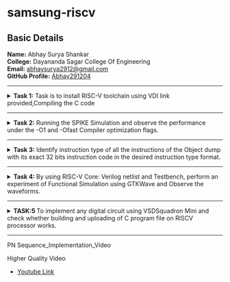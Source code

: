 # samsung-riscv
<html lang="en">
<body>
<h2>Basic Details</h2>
<b>Name:</b> Abhay Surya Shankar
<br>
<b>College:</b> Dayananda Sagar College Of Engineering
<br>
<b>Email:</b> <a href="mailto:abhaysurya2912@gmail.com">abhaysurya2912@gmail.com</a>
<br>
<b>GitHub Profile:</b> <a href="https://github.com/Abhay291204">Abhay291204</a>
<hr>
<!-- Task 1 -->
<details>
<p><summary>
<b>Task 1:</b> Task is to install RISC-V toolchain using VDI link provided,Compiling the C code 
</summary></p>
<b>1. Compiling C code</b>
<br><br>
<pre><code>
cd
gedit num.c
gcc num.c
./a.out</code></pre>
<br>
<img src="https://github.com/Abhay291204/samsung-riscv/blob/main/Task%201/cprog_ex1.jpg"  alt=C code>
<br><br>
<img src="https://github.com/Abhay291204/samsung-riscv/blob/main/Task%201/cprog_output.jpg"      alt=commands for c compilation>
<br><br>
<b>2. Object Dump and O1, Ofast Output</b>
<br><br>
<pre><code>
cat num.c
riscv64-unknown-elf-gcc -O1 -mabi=lp64 -march=rv64i -o num.o num.c
ls -ltr num.o
</code></pre>
<br>
<img src="https://github.com/Abhay291204/samsung-riscv/blob/main/Task%201/ass_cmd.jpg"    alt=Commands >
<br><br>
<pre><code>riscv64-unknown-elf-objdump -d num.o |less</code></pre>
<br>
<img src="https://github.com/Abhay291204/samsung-riscv/blob/main/Task%201/obj_dump.jpg" alt=Object dump>
<br>
<br>
<b>For O1: The number of instructions were 15</b><br><br>
<img src="https://github.com/Abhay291204/samsung-riscv/blob/main/Task%201/O1_ass.jpg" alt=O1 output>
<br><br>
<pre><code>riscv64-unknown-elf-gcc -Ofast -mabi=lp64 -march=rv64i -o num.o num.c</code></pre>
<br>
<b>For Ofast: the number of instructions were 12</b>
<br><br>
<img src="https://github.com/Abhay291204/samsung-riscv/blob/main/Task%201/fast_ass.jpg"  alt=Ofast output>
<br><br>
</details>
<hr>
<!--End of Task 1-->
<!-- Task 2 -->
<!-- Spike for Sum1ton -->				
<details>
<p><summary>
<b>Task 2:</b> Running the SPIKE Simulation and observe the performance under the -O1 and -Ofast Compiler optimization flags.
</summary></p>
<details>
<p><summary>1. Sum of Integers from 1 to n</summary></p>
<b>Debugging summ.o for O1</b>
<pre><code>riscv64-unknown-elf-gcc -O1 -mabi=lp64 -march=rv64i -o summ.o summ.c
ls -ltr summ.o
spike pk summ.o
spike -d pk summ.o</code></pre>
<b>O1 assembly output</b>
<pre>0000000000010184 &lt;main&gt;:
   10184:       ff010113                addi    sp,sp,-16
   10188:       00113423                sd      ra,8(sp)
   1018c:       04600793                li      a5,70
   10190:       fff7879b                addiw   a5,a5,-1
   10194:       fe079ee3                bnez    a5,10190 &lt;main+0xc&gt;
   10198:       00001637                lui     a2,0x1
   1019c:       96f60613                addi    a2,a2,-1681 # 96f &lt;register_fini-0xf741&gt;
   101a0:       04500593                li      a1,69
   101a4:       00021537                lui     a0,0x21
   101a8:       19050513                addi    a0,a0,400 # 21190 &lt;__clzdi2+0x48&gt;
   101ac:       26c000ef                jal     ra,10418 &lt;printf&gt;
   101b0:       00000513                li      a0,0
   101b4:       00813083                ld      ra,8(sp)
   101b8:       01010113                addi    sp,sp,16
   101bc:       00008067                ret
</pre>
<p>15 instructions for O1</p>
<br>
<img src="https://github.com/Abhay291204/samsung-riscv/blob/main/Task%202/O1_spike_sum.png" alt=debugging O1>
<br><br>
<b>Debugging summ.o for Ofast</b>
<pre><code>riscv64-unknown-elf-gcc -Ofast -mabi=lp64 -march=rv64i -o summ.o summ.c
spike pk summ.o
spike -d pk summ.o</code></pre>
<b>Ofast assembly output</b>
<pre>00000000000100b0 &lt;main&gt;:
   100b0:       00001637                lui     a2,0x1
   100b4:       00021537                lui     a0,0x21
   100b8:       ff010113                addi    sp,sp,-16
   100bc:       96f60613                addi    a2,a2,-1681 # 96f &lt;main-0xf741&gt;
   100c0:       04500593                li      a1,69
   100c4:       18050513                addi    a0,a0,384 # 21180 &lt;__clzdi2+0x44&gt;
   100c8:       00113423                sd      ra,8(sp)
   100cc:       340000ef                jal     ra,1040c &lt;printf&gt;
   100d0:       00813083                ld      ra,8(sp)
   100d4:       00000513                li      a0,0
   100d8:       01010113                addi    sp,sp,16
   100dc:       00008067                ret
</pre>
<p>12 instructions for Ofast</p>
<br>
<img src="https://github.com/Abhay291204/samsung-riscv/blob/main/Task%202/Ofast_spike_sum.png" alt=debugging Ofast>
</details>	   
<!-- Spike for fibonacci -->	   
<details>
<p><summary>2. Fibonacci Sequence Generator</summary></p>
<b>Compiling Fibonacci C program</b>
<pre><code>gedit fibo.c
gcc fibo.c
./a.out</code></pre>
<pre>#include<stdio.h>
int main() {
    int n=500;
    int fib=0;
    int a=0,b=1;
    for(int i=0;fib&lt;n;i++){
       printf("%d\n",fib);
        a=b;
        b=fib;
        fib=a+b;
         }
    return 0;
}
</pre>
        <br><br>
<img src="https://github.com/Abhay291204/samsung-riscv/blob/main/Task%202/fibo_output.png", alt=Fibonacci Compilation>
<br><br>
<b>Debugging fibo.o for O1</b>
<pre><code>riscv64-unknown-elf-gcc -O1 -mabi=lp64 -march=rv64i -o fibo.o fibo.c
spike pk fibo.o
spike -d pk fibo.o</code></pre>
<b>O1 assembly output</b>
<pre>10184:       fd010113                addi    sp,sp,-48
   10188:       02113423                sd      ra,40(sp)
   1018c:       02813023                sd      s0,32(sp)
   10190:       00913c23                sd      s1,24(sp)
   10194:       01213823                sd      s2,16(sp)
   10198:       01313423                sd      s3,8(sp)
   1019c:       00100493                li      s1,1
   101a0:       00000413                li      s0,0
   101a4:       000219b7                lui     s3,0x21
   101a8:       1f300913                li      s2,499
   101ac:       0080006f                j       101b4 &lt;main+0x30&gt;
   101b0:       00078413                mv      s0,a5
   101b4:       00040593                mv      a1,s0
   101b8:       1b098513                addi    a0,s3,432 # 211b0 &lt;__clzdi2+0x3c&gt;
   101bc:       288000ef                jal     ra,10444 <printf>
   101c0:       009407bb                addw    a5,s0,s1
   101c4:       00040493                mv      s1,s0
   101c8:       fef954e3                bge     s2,a5,101b0 &lt;main+0x2c&gt;
   101cc:       00000513                li      a0,0
   101d0:       02813083                ld      ra,40(sp)
   101d4:       02013403                ld      s0,32(sp)
   101d8:       01813483                ld      s1,24(sp)
   101dc:       01013903                ld      s2,16(sp)
   101e0:       00813983                ld      s3,8(sp)
   101e4:       03010113                addi    sp,sp,48
   101e8:       00008067                ret
</pre>
<p>26 instructions for O1</p>
<br>
<img src="https://github.com/Abhay291204/samsung-riscv/blob/main/Task%202/O1_spike_fibo.png",alt=Debug O1>
<br><br>
<b>Debugging fibo.o for Ofast</b>
<pre><code>riscv64-unknown-elf-gcc -Ofast -mabi=lp64 -march=rv64i -o fibo.o fibo.c
spike pk fibo.o
spike -d pk fibo.o</code></pre>
<b>Ofast assembly output</b>  
<pre>00000000000100b0 &lt;main&gt;:
   100b0:       fd010113                addi    sp,sp,-48
   100b4:       02813023                sd      s0,32(sp)
   100b8:       00913c23                sd      s1,24(sp)
   100bc:       01213823                sd      s2,16(sp)
   100c0:       01313423                sd      s3,8(sp)
   100c4:       02113423                sd      ra,40(sp)
   100c8:       00100493                li      s1,1
   100cc:       00000413                li      s0,0
   100d0:       000219b7                lui     s3,0x21
   100d4:       1f300913                li      s2,499
   100d8:       0080006f                j       100e0 &lt;main+0x30&gt;
   100dc:       00078413                mv      s0,a5
   100e0:       00040593                mv      a1,s0
   100e4:       1b098513                addi    a0,s3,432 # 211b0 &lt;__clzdi2+0x3c&gt;
   100e8:       35c000ef                jal     ra,10444 &lt;printf&gt;
   100ec:       009407bb                addw    a5,s0,s1
   100f0:       00040493                mv      s1,s0
   100f4:       fef954e3                bge     s2,a5,100dc &lt;main+0x2c&gt;
   100f8:       02813083                ld      ra,40(sp)
   100fc:       02013403                ld      s0,32(sp)
   10100:       01813483                ld      s1,24(sp)
   10104:       01013903                ld      s2,16(sp)
   10108:       00813983                ld      s3,8(sp)
   1010c:       00000513                li      a0,0
   10110:       03010113                addi    sp,sp,48
   10114:       00008067                ret
</pre>
<p>26 instructions for Ofast</p>
<br>
<img src="https://github.com/Abhay291204/samsung-riscv/blob/main/Task%202/Ofast_spike_fibo.png",alt=Ofast debug>
<br><br>
</details>
</details>
<hr>   
<!--End of Task 2-->
<!-- Task 3 -->   
<details>
	<summary>
		<b>Task 3:</b> Identify instruction type of all the instructions of the Object dump with its exact 32 bits instruction code in the desired instruction type format.
	</summary><br>
<details>
	<p><summary>
		RISC-V Instruction Formats
	</summary></p>
<!-- Explaination -->
	
<h2>Instruction Types and Fields</h2>

<p> The RISC-V instructions are categorized into types based on their filed organization.Each type has specific fields like opcode,funct3,funct4,immediate values and register numbers. The types include:</p>

<b>&nbsp;&nbsp;&nbsp;&nbsp;&#183; R-Type:</b> Register Type <br>
<b>&nbsp;&nbsp;&nbsp;&nbsp;&#183; I-Type:</b> Immediate Type <br>
<b>&nbsp;&nbsp;&nbsp;&nbsp;&#183; S-Type:</b> Store Type <br>
<b>&nbsp;&nbsp;&nbsp;&nbsp;&#183; B-Type:</b> Branch Type <br>
<b>&nbsp;&nbsp;&nbsp;&nbsp;&#183; U-Type:</b> Upper Immediate Type <br>
<b>&nbsp;&nbsp;&nbsp;&nbsp;&#183; J-Type:</b> Jump Type <br>

<!-- R-Type -->

<h3>RISCV R-Type Instructions</h3>

<p>R-type instructions are used for operations that involve only registers. These instructions typically perform arithmetic, logical, and shift operations.</p>

<b>Format:</b><br>

<pre>
+----------------------------------------------------------------------------------------------------------------------------------+
  funct7[31:25](7-bits) | rs2[24:20](5-bits) | rs1[19:15](5-bits) | funct3[14:12](3-bits) | rd[11:7](5-bits) | opcode[6:0](7-bits)
+----------------------------------------------------------------------------------------------------------------------------------+
</pre>

<b>&nbsp;&nbsp;&nbsp;&nbsp;&#183; funct7:</b> Further specifies the operation.<br>
<b>&nbsp;&nbsp;&nbsp;&nbsp;&#183; rs2:</b> Second source register.<br>
<b>&nbsp;&nbsp;&nbsp;&nbsp;&#183; rs1:</b> First source register.<br>
<b>&nbsp;&nbsp;&nbsp;&nbsp;&#183; funct3:</b> Further specifies the operation.<br>
<b>&nbsp;&nbsp;&nbsp;&nbsp;&#183; rd:</b> Destination register.<br>
<b>&nbsp;&nbsp;&nbsp;&nbsp;&#183; opcode:</b> Specifies the operation.<br>

<!-- I-Type -->

<h3>RISCV I-Type Instructions</h3>

<p>I-Type instructions cover various operations, including immediate arithmetic, load operations, and certain control flow instructions.</p>

<b>Format:</b><br>

<pre>
+----------------------------------------------------------------------------------------------------------+
  imm[31:20](12-bits) | rs1[19:15](5-bits) | funct3[14:12](3-bits) | rd[11:7](5-bits) | opcode[6:0](7-bits)
+----------------------------------------------------------------------------------------------------------+
</pre>

<b>&nbsp;&nbsp;&nbsp;&nbsp;&#183; imm:</b> Immediate Value.<br>
<b>&nbsp;&nbsp;&nbsp;&nbsp;&#183; rs1:</b> First source register.<br>
<b>&nbsp;&nbsp;&nbsp;&nbsp;&#183; funct3:</b> Further specifies the operation.<br>
<b>&nbsp;&nbsp;&nbsp;&nbsp;&#183; rd:</b> Destination register.<br>
<b>&nbsp;&nbsp;&nbsp;&nbsp;&#183; opcode:</b> Specifies the operation.<br>

<!-- S-Type -->

<h3>RISCV S-Type Instructions</h3>

<p>S-type instructions are essential for accessing and manipulating data in memory.Used to store data from a register to memory.</p>

<b>Format:</b><br>

<pre>
+--------------------------------------------------------------------------------------------------------------------------------------------+
  imm[31:25](11:5)(7-bits) | rs2[24:20](5-bits) | rs1[19:15](5-bits) | funct3[14:12](3-bits) | imm[11:7](4:0)(5-bits) | opcode[6:0](7-bits)
+--------------------------------------------------------------------------------------------------------------------------------------------+
</pre>

<b>&nbsp;&nbsp;&nbsp;&nbsp;&#183; imm:</b> Immediate Value( split into imm[11:5] and imm[4:0]).<br>
<b>&nbsp;&nbsp;&nbsp;&nbsp;&#183; rs2:</b> Second source register.<br>
<b>&nbsp;&nbsp;&nbsp;&nbsp;&#183; rs1:</b> First source register.<br>
<b>&nbsp;&nbsp;&nbsp;&nbsp;&#183; funct3:</b> Further specifies the operation.<br>
<b>&nbsp;&nbsp;&nbsp;&nbsp;&#183; opcode:</b> Specifies the operation.<br>

<!-- B-Type -->
      
<h3>RISCV B-Type Instructions</h3>

<p>B-type instructions are crucial for implementing control flow in programs, enabling conditional execution of code blocks.Used for conditional branches, which alter the program flow based on a comparison of register values.</p>

<b>Format:</b><br>

<pre>
+---------------------------------------------------------------------------------------------------------------------------------------------------------------------------------------+
  imm[31](12)(1-bit) | imm[30:25](10:5)(6-bits) | rs2[24:20](5-bits) | rs1[19:15](5-bits) | funct3[14:12](3-bits) | imm[11:8](4:1)(4-bits) | imm[7](11)(1-bit) | opcode[6:0](7-bits)
+---------------------------------------------------------------------------------------------------------------------------------------------------------------------------------------+
</pre>

<b>&nbsp;&nbsp;&nbsp;&nbsp;&#183; imm:</b> Immediate Value( split into imm[12], imm[10:5], imm[4:1] and imm[11]).<br>
<b>&nbsp;&nbsp;&nbsp;&nbsp;&#183; rs2:</b> Second source register.<br>
<b>&nbsp;&nbsp;&nbsp;&nbsp;&#183; rs1:</b> First source register.<br>
<b>&nbsp;&nbsp;&nbsp;&nbsp;&#183; funct3:</b> Further specifies the operation.<br>
<b>&nbsp;&nbsp;&nbsp;&nbsp;&#183; opcode:</b> Specifies the operation.<br>

<!-- U-Type -->

<h3>RISCV U-Type Instructions</h3>

<p>U-Type instructions are used for operations like loading upper immediate (LUI) and adding upper immediate to PC (AUIPC).</p>

<b>Format:</b><br>

<pre>
+----------------------------------------------------------------------------------------------------------+
                  imm[31:12](20-bits)                |    rd[11:7](5-bits)      |     opcode[6:0](7-bits)
+----------------------------------------------------------------------------------------------------------+
</pre>

<b>&nbsp;&nbsp;&nbsp;&nbsp;&#183; imm:</b> Upper 20 bits of the immediate value.<br>
<b>&nbsp;&nbsp;&nbsp;&nbsp;&#183; rd:</b> Destination register.<br>
<b>&nbsp;&nbsp;&nbsp;&nbsp;&#183; opcode:</b> Specifies the operation.<br>

<!-- J-Type -->
      
<h3>RISCV J-Type Instructions</h3>

<p>J-type instructions in RISC-V are primarily used for unconditional jumps to specific target addresses within the program.They play a crucial role in controlling the flow of execution by transferring control to a different part of the code.</p>

<b>Format:</b><br>

<pre>
+---------------------------------------------------------------------------------------------------------------------------------------------------------------------------------------+
  imm[31](20)(1-bit) | imm[30:21](10:1)(10-bits) | imm[20](11)(1-bit) | imm[19:12](19:12)(8-bits) | rd[11:7](5-bits) | opcode[6:0](7-bits)
+---------------------------------------------------------------------------------------------------------------------------------------------------------------------------------------+
</pre>

<b>&nbsp;&nbsp;&nbsp;&nbsp;&#183; imm:</b> Immediate Value( split into imm[20], imm[10:1], imm[11] and imm[19:12]).<br>
<b>&nbsp;&nbsp;&nbsp;&nbsp;&#183; rd:</b> Destination register.<br>
<b>&nbsp;&nbsp;&nbsp;&nbsp;&#183; opcode:</b> Specifies the operation.<br>
</details>
<!-- Machine Codes -->
<details>
    <p><summary>
        Machine Codes for Different Instructions
    </summary></p>
<h3>Machine Codes:</h3>

<pre>10184:       fd010113                addi    sp,sp,-48
   10188:       02113423                sd      ra,40(sp)
   1018c:       02813023                sd      s0,32(sp)
   10190:       00913c23                sd      s1,24(sp)
   10194:       01213823                sd      s2,16(sp)
   10198:       01313423                sd      s3,8(sp)
   1019c:       00100493                li      s1,1
   101a0:       00000413                li      s0,0
   101a4:       000219b7                lui     s3,0x21
   101a8:       1f300913                li      s2,499
   101ac:       0080006f                j       101b4 &lt;main+0x30&gt;
   101b0:       00078413                mv      s0,a5
   101b4:       00040593                mv      a1,s0
   101b8:       1b098513                addi    a0,s3,432 # 211b0 &lt;__clzdi2+0x3c&gt;
   101bc:       288000ef                jal     ra,10444 &lt;printf&gt;
   101c0:       009407bb                addw    a5,s0,s1
   101c4:       00040493                mv      s1,s0
   101c8:       fef954e3                bge     s2,a5,101b0 &lt;main+0x2c&gt;
   101cc:       00000513                li      a0,0
   101d0:       02813083                ld      ra,40(sp)
   101d4:       02013403                ld      s0,32(sp)
   101d8:       01813483                ld      s1,24(sp)
   101dc:       01013903                ld      s2,16(sp)
   101e0:       00813983                ld      s3,8(sp)
   101e4:       03010113                addi    sp,sp,48
   101e8:       00008067                ret
</pre>

<!-- 1 -->

<h3>1. Machine code for <code>addi sp, sp, -48</code></h3>
<b>&nbsp;&nbsp;Instruction: </b><code>addi sp, sp, -48</code>  <br><br>
    <b>&nbsp;&nbsp;&nbsp;&nbsp;&#183; Opcode: </b>0010011 (7 bits) <br>
    <b>&nbsp;&nbsp;&nbsp;&nbsp;&#183; Immediate: </b>-48 (12 bits,two's complement) <br>
    <b>&nbsp;&nbsp;&nbsp;&nbsp;&#183; Source Register(rs1): </b>sp (x2,5 bits) <br>
    <b>&nbsp;&nbsp;&nbsp;&nbsp;&#183; Destination Register(rd): </b>sp (x2,5 bits) <br>
    <b>&nbsp;&nbsp;&nbsp;&nbsp;&#183; Function(funct3): </b>000 (3 bits) <br><br>
<b>&nbsp;&nbsp;Breakdown:</b><br><br>
    <b>&nbsp;&nbsp;&nbsp;&nbsp;&#183; Immediate(-48): </b><code>111111010000</code> <br>
    <b>&nbsp;&nbsp;&nbsp;&nbsp;&#183; rs1(sp=x2): </b><code>00010</code> <br>
    <b>&nbsp;&nbsp;&nbsp;&nbsp;&#183; funct3: </b><code>000</code> <br>
    <b>&nbsp;&nbsp;&nbsp;&nbsp;&#183; rd(sp=x2): </b><code>00010</code> <br>
    <b>&nbsp;&nbsp;&nbsp;&nbsp;&#183; Opcode: </b><code>0010011</code> <br><br>
<pre><code>10184:       fd010113          addi sp, sp, -48</code></pre>
  
<table>
<tr>
   <th>Immediate (12 bits)</th>
   <th>rs1 (5 bits)</th>
   <th>funct3 (3 bits)</th>
   <th>rd (5 bits)</th>
   <th>Opcode (7 bits)</th>
</tr>
<tr>
   <td>111111010000</td>
   <td>00010</td>
   <td>000</td>
   <td>00010</td>
   <td>0010011</td>
</tr>
</table>

<!-- 2 -->

<h3>2. Machine code for <code>sd ra, 40(sp)</code></h3>
<b>&nbsp;&nbsp;Instruction: </b><code>sd ra, 40(sp)</code>  <br><br>
    <b>&nbsp;&nbsp;&nbsp;&nbsp;&#183; Opcode: </b>0100011 (7 bits) <br>
    <b>&nbsp;&nbsp;&nbsp;&nbsp;&#183; Immediate: </b>40 (12 bits split into imm[11:5] and imm[4:0]) <br>
    <b>&nbsp;&nbsp;&nbsp;&nbsp;&#183; Base Register(rs1): </b>sp (x2,5 bits) <br>
    <b>&nbsp;&nbsp;&nbsp;&nbsp;&#183; Source Register(rd): </b>ra (x1,5 bits) <br>
    <b>&nbsp;&nbsp;&nbsp;&nbsp;&#183; Function(funct3): </b>011 (3 bits) <br><br>
<b>&nbsp;&nbsp;Breakdown:</b><br><br>
    <b>&nbsp;&nbsp;&nbsp;&nbsp;&#183; Immediate(40): </b><code>000000101000 </code>(Split into imm[11:5]=<code>0000001</code> and            imm[4:0]=<code>01000</code>)<br>
    <b>&nbsp;&nbsp;&nbsp;&nbsp;&#183; rs1(sp=x2): </b><code>00010</code> <br>
    <b>&nbsp;&nbsp;&nbsp;&nbsp;&#183; funct3: </b><code>011</code> <br>
    <b>&nbsp;&nbsp;&nbsp;&nbsp;&#183; rs2(ra=x1): </b><code>00001</code> <br>
    <b>&nbsp;&nbsp;&nbsp;&nbsp;&#183; Opcode: </b><code>0100011</code> <br><br>
<b>&nbsp;&nbsp;Binary Representation:</b><br><br>
    <b>&nbsp;&nbsp;&nbsp;&nbsp;&#183; imm[11:5] (7 bits): </b><code>0000000</code><br>
    <b>&nbsp;&nbsp;&nbsp;&nbsp;&#183; rs2 (5 bits): </b><code>00001</code><br>
    <b>&nbsp;&nbsp;&nbsp;&nbsp;&#183; rs1 (5 bits): </b><code>00010</code><br>
    <b>&nbsp;&nbsp;&nbsp;&nbsp;&#183; funct3 (3 bits): </b><code>011</code><br>
    <b>&nbsp;&nbsp;&nbsp;&nbsp;&#183; imm[4:0] (5 bits): </b><code>01000</code><br>
    <b>&nbsp;&nbsp;&nbsp;&nbsp;&#183; opcode (7 bits): </b><code>0100011</code><br><br>
<pre><code>10188:       00113c23       sd   ra, 24(sp)</code></pre>
  
<table>
<tr>
   <th>Imm[11:5] (7 bits)</th>
   <th>rs2 (5 bits)</th>
   <th>rs1 (5 bits)</th>
   <th>funct3 (3 bits)</th>
   <th>imm[4:0] (5 bits)</th>
   <th>Opcode (7 bits)</th>
</tr>
<tr>
   <td>0000000</td>
   <td>00001</td>
   <td>00010</td>
   <td>011</td>
   <td>01000</td>
   <td>0100011</td>
</tr>
</table>

<!-- 3 -->

<h3>3. Machine code for <code>sd s0, 32(sp)</code></h3>
<b>&nbsp;&nbsp;Instruction: </b><code>sd s0, 32(sp)</code>  <br><br>
	<b>&nbsp;&nbsp;&nbsp;&nbsp;&#183; Opcode: </b>0100011 (7 bits) <br>
	<b>&nbsp;&nbsp;&nbsp;&nbsp;&#183; Immediate: </b>32 (12 bits split into imm[11:5] and imm[4:0]) <br>
	<b>&nbsp;&nbsp;&nbsp;&nbsp;&#183; Base Register(rs1): </b>sp (x2,5 bits) <br>
	<b>&nbsp;&nbsp;&nbsp;&nbsp;&#183; Source Register(rd): </b>s0 (x8,5 bits) <br>
	<b>&nbsp;&nbsp;&nbsp;&nbsp;&#183; Function(funct3): </b>011 (3 bits) <br><br>
<b>&nbsp;&nbsp;Breakdown:</b><br><br>
	<b>&nbsp;&nbsp;&nbsp;&nbsp;&#183; Immediate(32): </b><code>000000100000 </code>(Split into imm[11:5]=<code>0000001</code> and 		imm[4:0]=<code>00000</code>)<br>
	<b>&nbsp;&nbsp;&nbsp;&nbsp;&#183; rs1(sp=x2): </b><code>00010</code> <br>
	<b>&nbsp;&nbsp;&nbsp;&nbsp;&#183; funct3: </b><code>011</code> <br>
	<b>&nbsp;&nbsp;&nbsp;&nbsp;&#183; rs2(s0=x8): </b><code>01000</code> <br>
	<b>&nbsp;&nbsp;&nbsp;&nbsp;&#183; Opcode: </b><code>0100011</code> <br><br>
 <b>&nbsp;&nbsp;Binary Representation:</b><br><br>
 	<b>&nbsp;&nbsp;&nbsp;&nbsp;&#183; imm[11:5] (7 bits): </b><code>0000001</code><br>
  	<b>&nbsp;&nbsp;&nbsp;&nbsp;&#183; rs2 (5 bits): </b><code>01000</code><br>
   	<b>&nbsp;&nbsp;&nbsp;&nbsp;&#183; rs1 (5 bits): </b><code>00010</code><br>
    	<b>&nbsp;&nbsp;&nbsp;&nbsp;&#183; funct3 (3 bits): </b><code>011</code><br>
     	<b>&nbsp;&nbsp;&nbsp;&nbsp;&#183; imm[4:0] (5 bits): </b><code>00000</code><br>
      	<b>&nbsp;&nbsp;&nbsp;&nbsp;&#183; opcode (7 bits): </b><code>0100011</code><br><br>
<pre><code>1018c:       02813023          sd   s0, 32(sp)</code></pre>
	   
<table>
	<tr>
		<th>Imm[11:5] (7 bits)</th>
		<th>rs2 (5 bits)</th>
		<th>rs1 (5 bits)</th>
		<th>funct3 (3 bits)</th>
		<th>imm[4:0] (5 bits)</th>
		<th>Opcode (7 bits)</th>
	</tr>
	<tr>
		<td>0000001</td>
		<td>01000</td>
		<td>00010</td>
		<td>011</td>
		<td>00000</td>
		<td>0100011</td>
	</tr>
</table>

<!-- 4 -->

<h3>4. Machine code for <code>sd s3, 8(sp)</code></h3>
<b>&nbsp;&nbsp;Instruction: </b><code>sd s3, 8(sp)</code>  <br><br>
	<b>&nbsp;&nbsp;&nbsp;&nbsp;&#183; Opcode: </b>0100011 (7 bits) <br>
	<b>&nbsp;&nbsp;&nbsp;&nbsp;&#183; Immediate: </b>8 (12 bits split into imm[11:5] and imm[4:0]) <br>
	<b>&nbsp;&nbsp;&nbsp;&nbsp;&#183; Base Register(rs1): </b>sp (x2,5 bits) <br>
	<b>&nbsp;&nbsp;&nbsp;&nbsp;&#183; Source Register(rd): </b>s3 (x19,5 bits) <br>
	<b>&nbsp;&nbsp;&nbsp;&nbsp;&#183; Function(funct3): </b>011 (3 bits) <br><br>
<b>&nbsp;&nbsp;Breakdown:</b><br><br>
	<b>&nbsp;&nbsp;&nbsp;&nbsp;&#183; Immediate(8): </b><code>000000001000 </code>(Split into imm[11:5]=<code>0000000</code> and 		imm[4:0]=<code>01000</code>)<br>
	<b>&nbsp;&nbsp;&nbsp;&nbsp;&#183; rs1(sp=x2): </b><code>00010</code> <br>
	<b>&nbsp;&nbsp;&nbsp;&nbsp;&#183; funct3: </b><code>011</code> <br>
	<b>&nbsp;&nbsp;&nbsp;&nbsp;&#183; rs2(s3=x19): </b><code>01001</code> <br>
	<b>&nbsp;&nbsp;&nbsp;&nbsp;&#183; Opcode: </b><code>0100011</code> <br><br>
 <b>&nbsp;&nbsp;Binary Representation:</b><br><br>
 	<b>&nbsp;&nbsp;&nbsp;&nbsp;&#183; imm[11:5] (7 bits): </b><code>0000000</code><br>
  	<b>&nbsp;&nbsp;&nbsp;&nbsp;&#183; rs2 (5 bits): </b><code>01001</code><br>
   	<b>&nbsp;&nbsp;&nbsp;&nbsp;&#183; rs1 (5 bits): </b><code>00010</code><br>
    	<b>&nbsp;&nbsp;&nbsp;&nbsp;&#183; funct3 (3 bits): </b><code>011</code><br>
     	<b>&nbsp;&nbsp;&nbsp;&nbsp;&#183; imm[4:0] (5 bits): </b><code>01000</code><br>
      	<b>&nbsp;&nbsp;&nbsp;&nbsp;&#183; opcode (7 bits): </b><code>0100011</code><br><br>
<pre><code>10198:       01313423          sd   s3, 8(sp)</code></pre>
	   
<table>
	<tr>
		<th>Imm[11:5] (7 bits)</th>
		<th>rs2 (5 bits)</th>
		<th>rs1 (5 bits)</th>
		<th>funct3 (3 bits)</th>
		<th>imm[4:0] (5 bits)</th>
		<th>Opcode (7 bits)</th>
	</tr>
	<tr>
		<td>0000000</td>
		<td>01001</td>
		<td>00010</td>
		<td>011</td>
		<td>01000</td>
		<td>0100011</td>
	</tr>
</table>

<!-- 5 -->

<h3>5. Machine code for <code>li s1, 1</code></h3>
<b>&nbsp;&nbsp;Instruction: </b><code>li s1, 1</code>  <br><br>
	<b>&nbsp;&nbsp;&nbsp;&nbsp;&#183; Opcode: </b>0010011 (7 bits) <br>
	<b>&nbsp;&nbsp;&nbsp;&nbsp;&#183; Immediate: </b>1 (12 bits) <br>
	<b>&nbsp;&nbsp;&nbsp;&nbsp;&#183; Source Register(rs1): </b>zero (x0,5 bits) <br>
	<b>&nbsp;&nbsp;&nbsp;&nbsp;&#183; Destination Register(rd): </b>s1 (x9,5 bits) <br>
	<b>&nbsp;&nbsp;&nbsp;&nbsp;&#183; Function(funct3): </b>000 (3 bits) <br><br>
<b>&nbsp;&nbsp;Breakdown:</b><br><br>
	<b>&nbsp;&nbsp;&nbsp;&nbsp;&#183; Immediate(1): </b><code>000000000001</code> <br>
	<b>&nbsp;&nbsp;&nbsp;&nbsp;&#183; rs1(zero=x0): </b><code>00000</code> <br>
	<b>&nbsp;&nbsp;&nbsp;&nbsp;&#183; funct3: </b><code>000</code> <br>
	<b>&nbsp;&nbsp;&nbsp;&nbsp;&#183; rd(s1=x9): </b><code>01001</code> <br>
	<b>&nbsp;&nbsp;&nbsp;&nbsp;&#183; Opcode: </b><code>0010011</code> <br><br>
<pre><code>1019c:       00100493     li   s1, 1</code></pre>
	   
<table>
	<tr>
		<th>Immediate (12 bits)</th>
		<th>rs1 (5 bits)</th>
		<th>funct3 (3 bits)</th>
		<th>rd (5 bits)</th>
		<th>Opcode (7 bits)</th>
	</tr>
	<tr>
		<td>000000000001</td>
		<td>00000</td>
		<td>000</td>
		<td>01001</td>
		<td>0010011</td>
	</tr>
</table>

<!-- 6 -->

<h3>6. Machine code for <code>li s0, 0</code></h3>
<b>&nbsp;&nbsp;Instruction: </b><code>li s0, 0</code>  <br><br>
	<b>&nbsp;&nbsp;&nbsp;&nbsp;&#183; Opcode: </b>0010011 (7 bits) <br>
	<b>&nbsp;&nbsp;&nbsp;&nbsp;&#183; Immediate: </b>0 (12 bits) <br>
	<b>&nbsp;&nbsp;&nbsp;&nbsp;&#183; Source Register(rs1): </b>zero (x0,5 bits) <br>
	<b>&nbsp;&nbsp;&nbsp;&nbsp;&#183; Destination Register(rd): </b>s0 (x8,5 bits) <br>
	<b>&nbsp;&nbsp;&nbsp;&nbsp;&#183; Function(funct3): </b>000 (3 bits) <br><br>
<b>&nbsp;&nbsp;Breakdown:</b><br><br>
	<b>&nbsp;&nbsp;&nbsp;&nbsp;&#183; Immediate(0): </b><code>000000000000</code> <br>
	<b>&nbsp;&nbsp;&nbsp;&nbsp;&#183; rs1(zero=x0): </b><code>00000</code> <br>
	<b>&nbsp;&nbsp;&nbsp;&nbsp;&#183; funct3: </b><code>000</code> <br>
	<b>&nbsp;&nbsp;&nbsp;&nbsp;&#183; rd(s0=x8): </b><code>01000</code> <br>
	<b>&nbsp;&nbsp;&nbsp;&nbsp;&#183; Opcode: </b><code>0010011</code> <br><br>
<pre><code>101a0:       00000413          li   s0, 0</code></pre>
	   
<table>
	<tr>
		<th>Immediate (12 bits)</th>
		<th>rs1 (5 bits)</th>
		<th>funct3 (3 bits)</th>
		<th>rd (5 bits)</th>
		<th>Opcode (7 bits)</th>
	</tr>
	<tr>
		<td>000000000000</td>
		<td>00000</td>
		<td>000</td>
		<td>01000</td>
		<td>0010011</td>
	</tr>
</table>

<!-- 7 -->

<h3>7. Machine code for <code>li a0, 0</code></h3>
<b>&nbsp;&nbsp;Instruction: </b><code>li a0, 0</code>  <br><br>
	<b>&nbsp;&nbsp;&nbsp;&nbsp;&#183; Opcode: </b>0010011 (7 bits) <br>
	<b>&nbsp;&nbsp;&nbsp;&nbsp;&#183; Immediate: </b>0 (12 bits) <br>
	<b>&nbsp;&nbsp;&nbsp;&nbsp;&#183; Source Register(rs1): </b>zero (x0,5 bits) <br>
	<b>&nbsp;&nbsp;&nbsp;&nbsp;&#183; Destination Register(rd): </b>a0 (x10,5 bits) <br>
	<b>&nbsp;&nbsp;&nbsp;&nbsp;&#183; Function(funct3): </b>000 (3 bits) <br><br>
<b>&nbsp;&nbsp;Breakdown:</b><br><br>
	<b>&nbsp;&nbsp;&nbsp;&nbsp;&#183; Immediate(0): </b><code>000000000000</code> <br>
	<b>&nbsp;&nbsp;&nbsp;&nbsp;&#183; rs1(zero=x0): </b><code>00000</code> <br>
	<b>&nbsp;&nbsp;&nbsp;&nbsp;&#183; funct3: </b><code>000</code> <br>
	<b>&nbsp;&nbsp;&nbsp;&nbsp;&#183; rd(a0=x10): </b><code>01010</code> <br>
	<b>&nbsp;&nbsp;&nbsp;&nbsp;&#183; Opcode: </b><code>0010011</code> <br><br>
<pre><code>101cc:       00000513          li   a0, 0</code></pre>
	   
<table>
	<tr>
		<th>Immediate (12 bits)</th>
		<th>rs1 (5 bits)</th>
		<th>funct3 (3 bits)</th>
		<th>rd (5 bits)</th>
		<th>Opcode (7 bits)</th>
	</tr>
	<tr>
		<td>000000000000</td>
		<td>00000</td>
		<td>000</td>
		<td>01010</td>
		<td>0010011</td>
	</tr>
</table>

<!-- 8 -->

<h3>8. Machine code for <code>li s2, 499</code></h3>
<b>&nbsp;&nbsp;Instruction: </b><code>li s2, 499</code>  <br><br>
	<b>&nbsp;&nbsp;&nbsp;&nbsp;&#183; Opcode: </b>0010011 (7 bits) <br>
	<b>&nbsp;&nbsp;&nbsp;&nbsp;&#183; Immediate: </b>499 (12 bits) <br>
	<b>&nbsp;&nbsp;&nbsp;&nbsp;&#183; Source Register(rs1): </b>zero (x0,5 bits) <br>
	<b>&nbsp;&nbsp;&nbsp;&nbsp;&#183; Destination Register(rd): </b>s2 (x18,5 bits) <br>
	<b>&nbsp;&nbsp;&nbsp;&nbsp;&#183; Function(funct3): </b>000 (3 bits) <br><br>
<b>&nbsp;&nbsp;Breakdown:</b><br><br>
	<b>&nbsp;&nbsp;&nbsp;&nbsp;&#183; Immediate(0): </b><code>000111110011</code> <br>
	<b>&nbsp;&nbsp;&nbsp;&nbsp;&#183; rs1(zero=x0): </b><code>00000</code> <br>
	<b>&nbsp;&nbsp;&nbsp;&nbsp;&#183; funct3: </b><code>000</code> <br>
	<b>&nbsp;&nbsp;&nbsp;&nbsp;&#183; rd(s2=x18): </b><code>10010</code> <br>
	<b>&nbsp;&nbsp;&nbsp;&nbsp;&#183; Opcode: </b><code>0010011</code> <br><br>
<pre><code>101a8:       1f300913          li   s2, 499</code></pre>
	   
<table>
	<tr>
		<th>Immediate (12 bits)</th>
		<th>rs1 (5 bits)</th>
		<th>funct3 (3 bits)</th>
		<th>rd (5 bits)</th>
		<th>Opcode (7 bits)</th>
	</tr>
	<tr>
		<td>000111110011</td>
		<td>00000</td>
		<td>000</td>
		<td>10010</td>
		<td>0010011</td>
	</tr>
</table>

<!-- 9 -->

<h3>9. Machine code for <code>mv s0, a5</code></h3>
<b>&nbsp;&nbsp;Instruction: </b><code>mv s0, a5</code>  <br><br>
	<b>&nbsp;&nbsp;&nbsp;&nbsp;&#183; Opcode: </b>0010011 (7 bits) <br>
	<b>&nbsp;&nbsp;&nbsp;&nbsp;&#183; Immediate: </b>0 (12 bits) <br>
	<b>&nbsp;&nbsp;&nbsp;&nbsp;&#183; Source Register(rs1): </b>a5 (x15,5 bits) <br>
	<b>&nbsp;&nbsp;&nbsp;&nbsp;&#183; Destination Register(rd): </b>s0 (x8,5 bits) <br>
	<b>&nbsp;&nbsp;&nbsp;&nbsp;&#183; Function(funct3): </b>000 (3 bits) <br><br>
<b>&nbsp;&nbsp;Breakdown:</b><br><br>
	<b>&nbsp;&nbsp;&nbsp;&nbsp;&#183; Immediate(0): </b><code>000000000000</code> <br>
	<b>&nbsp;&nbsp;&nbsp;&nbsp;&#183; rs1(a5=x15): </b><code>01111</code> <br>
	<b>&nbsp;&nbsp;&nbsp;&nbsp;&#183; funct3: </b><code>000</code> <br>
	<b>&nbsp;&nbsp;&nbsp;&nbsp;&#183; rd(s0=x8): </b><code>01000</code> <br>
	<b>&nbsp;&nbsp;&nbsp;&nbsp;&#183; Opcode: </b><code>0010011</code> <br><br>
<pre><code>101b0:       00078413          mv   s0, a5</code></pre>
	   
<table>
	<tr>
		<th>Immediate (12 bits)</th>
		<th>rs1 (5 bits)</th>
		<th>funct3 (3 bits)</th>
		<th>rd (5 bits)</th>
		<th>Opcode (7 bits)</th>
	</tr>
	<tr>
		<td>000000000000</td>
		<td>01111</td>
		<td>000</td>
		<td>01000</td>
		<td>0010011</td>
	</tr>
</table>

<!-- 10 -->

<h3>10. Machine code for <code>mv a1, s0</code></h3>
<b>&nbsp;&nbsp;Instruction: </b><code>mv a1, s0</code>  <br><br>
	<b>&nbsp;&nbsp;&nbsp;&nbsp;&#183; Opcode: </b>0010011 (7 bits) <br>
	<b>&nbsp;&nbsp;&nbsp;&nbsp;&#183; Immediate: </b>0 (12 bits) <br>
	<b>&nbsp;&nbsp;&nbsp;&nbsp;&#183; Source Register(rs1): </b>s0 (x8,5 bits) <br>
	<b>&nbsp;&nbsp;&nbsp;&nbsp;&#183; Destination Register(rd): </b>a1 (x11,5 bits) <br>
	<b>&nbsp;&nbsp;&nbsp;&nbsp;&#183; Function(funct3): </b>000 (3 bits) <br><br>
<b>&nbsp;&nbsp;Breakdown:</b><br><br>
	<b>&nbsp;&nbsp;&nbsp;&nbsp;&#183; Immediate(0): </b><code>000000000000</code> <br>
	<b>&nbsp;&nbsp;&nbsp;&nbsp;&#183; rs1(s0=x8): </b><code>01000</code> <br>
	<b>&nbsp;&nbsp;&nbsp;&nbsp;&#183; funct3: </b><code>000</code> <br>
	<b>&nbsp;&nbsp;&nbsp;&nbsp;&#183; rd(a1=x11): </b><code>01011</code> <br>
	<b>&nbsp;&nbsp;&nbsp;&nbsp;&#183; Opcode: </b><code>0010011</code> <br><br>
<pre><code>101b4:       00040593          mv   a1, s0</code></pre>
	   
<table>
	<tr>
		<th>Immediate (12 bits)</th>
		<th>rs1 (5 bits)</th>
		<th>funct3 (3 bits)</th>
		<th>rd (5 bits)</th>
		<th>Opcode (7 bits)</th>
	</tr>
	<tr>
		<td>000000000000</td>
		<td>01000</td>
		<td>000</td>
		<td>01011</td>
		<td>0010011</td>
	</tr>
</table>

<!-- 11 -->

<h3>11. Machine code for <code>addi sp, sp, 48</code></h3>
<b>&nbsp;&nbsp;Instruction: </b><code>addi sp, sp, 48</code>  <br><br>
    <b>&nbsp;&nbsp;&nbsp;&nbsp;&#183; Opcode: </b>0010011 (7 bits) <br>
    <b>&nbsp;&nbsp;&nbsp;&nbsp;&#183; Immediate: </b>48 (12 bits) <br>
    <b>&nbsp;&nbsp;&nbsp;&nbsp;&#183; Source Register(rs1): </b>sp (x2,5 bits) <br>
    <b>&nbsp;&nbsp;&nbsp;&nbsp;&#183; Destination Register(rd): </b>sp (x2,5 bits) <br>
    <b>&nbsp;&nbsp;&nbsp;&nbsp;&#183; Function(funct3): </b>000 (3 bits) <br><br>
<b>&nbsp;&nbsp;Breakdown:</b><br><br>
    <b>&nbsp;&nbsp;&nbsp;&nbsp;&#183; Immediate(48): </b><code>000000110000</code> <br>
    <b>&nbsp;&nbsp;&nbsp;&nbsp;&#183; rs1(sp=x2): </b><code>00010</code> <br>
    <b>&nbsp;&nbsp;&nbsp;&nbsp;&#183; funct3: </b><code>000</code> <br>
    <b>&nbsp;&nbsp;&nbsp;&nbsp;&#183; rd(sp=x2): </b><code>00010</code> <br>
    <b>&nbsp;&nbsp;&nbsp;&nbsp;&#183; Opcode: </b><code>0010011</code> <br><br>
<pre><code>101e4:       03010113         addi sp, sp, 48</code></pre>
  
<table>
<tr>
   <th>Immediate (12 bits)</th>
   <th>rs1 (5 bits)</th>
   <th>funct3 (3 bits)</th>
   <th>rd (5 bits)</th>
   <th>Opcode (7 bits)</th>
</tr>
<tr>
   <td>000000110000</td>
   <td>00010</td>
   <td>000</td>
   <td>00010</td>
   <td>0010011</td>
</tr>
</table>


<!-- 12 -->

<h3>12. Machine code for <code>lui s3, 0x21</code></h3>
<b>&nbsp;&nbsp;Instruction: </b><code>lui s3, 0x21</code>  <br><br>
	<b>&nbsp;&nbsp;&nbsp;&nbsp;&#183; Opcode: </b>0110111 (7 bits) <br>
	<b>&nbsp;&nbsp;&nbsp;&nbsp;&#183; Immediate: </b>0x21(33) (20 bits) <br>
	<b>&nbsp;&nbsp;&nbsp;&nbsp;&#183; Destination Register(rd): </b>s3 (x19,5 bits) <br><br>
<b>&nbsp;&nbsp;Breakdown:</b><br><br>
	<b>&nbsp;&nbsp;&nbsp;&nbsp;&#183; Immediate(0x21): </b><code>00000000000000100001</code> <br>
	<b>&nbsp;&nbsp;&nbsp;&nbsp;&#183; rd(s3=x19): </b><code>10011</code> <br>
	<b>&nbsp;&nbsp;&nbsp;&nbsp;&#183; Opcode: </b><code>0110111</code> <br><br>
<pre><code>101a4:       000219b7          lui  s3, 0x21</code></pre>
	   
<table>
	<tr>
		<th>Immediate (20 bits)</th>
		<th>rd (5 bits)</th>
		<th>Opcode (7 bits)</th>
	</tr>
	<tr>
		<td>00000000000000100001</td>
		<td>10011</td>
		<td>0110111</td>
	</tr>
</table>

<!-- 13 -->

<h3>13. Machine code for <code>ld ra, 40(sp)</code></h3>
<b>&nbsp;&nbsp;Instruction: </b><code>ld ra, 40(sp)</code>  <br><br>
	<b>&nbsp;&nbsp;&nbsp;&nbsp;&#183; Opcode: </b>0000011 (7 bits) <br>
	<b>&nbsp;&nbsp;&nbsp;&nbsp;&#183; Immediate: </b>40 (12 bits) <br>
	<b>&nbsp;&nbsp;&nbsp;&nbsp;&#183; Source Register(rs1): </b>sp (x2,5 bits) <br>
	<b>&nbsp;&nbsp;&nbsp;&nbsp;&#183; Destination Register(rd): </b>ra (x1,5 bits) <br>
	<b>&nbsp;&nbsp;&nbsp;&nbsp;&#183; Function(funct3): </b>011 (3 bits) <br><br>
<b>&nbsp;&nbsp;Breakdown:</b><br><br>
	<b>&nbsp;&nbsp;&nbsp;&nbsp;&#183; Immediate(40): </b><code>000000101000</code> <br>
	<b>&nbsp;&nbsp;&nbsp;&nbsp;&#183; rs1(sp=x2): </b><code>00010</code> <br>
	<b>&nbsp;&nbsp;&nbsp;&nbsp;&#183; funct3: </b><code>011</code> <br>
	<b>&nbsp;&nbsp;&nbsp;&nbsp;&#183; rd(ra=x1): </b><code>00001</code> <br>
	<b>&nbsp;&nbsp;&nbsp;&nbsp;&#183; Opcode: </b><code>0000011</code> <br><br>
<pre><code>101d0:       02813083          ld   ra, 40(sp)</code></pre>
	   
<table>
	<tr>
		<th>Immediate (12 bits)</th>
		<th>rs1 (5 bits)</th>
		<th>funct3 (3 bits)</th>
		<th>rd (5 bits)</th>
		<th>Opcode (7 bits)</th>
	</tr>
	<tr>
		<td>000000101000</td>
		<td>00010</td>
		<td>011</td>
		<td>00001</td>
		<td>0000011</td>
	</tr>
</table>

<!-- 14 -->

<h3>14. Machine code for <code>ld s2, 16(sp)</code></h3>
<b>&nbsp;&nbsp;Instruction: </b><code>ld s2, 16(sp)</code>  <br><br>
	<b>&nbsp;&nbsp;&nbsp;&nbsp;&#183; Opcode: </b>0000011 (7 bits) <br>
	<b>&nbsp;&nbsp;&nbsp;&nbsp;&#183; Immediate: </b>16 (12 bits) <br>
	<b>&nbsp;&nbsp;&nbsp;&nbsp;&#183; Source Register(rs1): </b>sp (x2,5 bits) <br>
	<b>&nbsp;&nbsp;&nbsp;&nbsp;&#183; Destination Register(rd): </b>s2 (x18,5 bits) <br>
	<b>&nbsp;&nbsp;&nbsp;&nbsp;&#183; Function(funct3): </b>011 (3 bits) <br><br>
<b>&nbsp;&nbsp;Breakdown:</b><br><br>
	<b>&nbsp;&nbsp;&nbsp;&nbsp;&#183; Immediate(16): </b><code>000000010000</code> <br>
	<b>&nbsp;&nbsp;&nbsp;&nbsp;&#183; rs1(sp=x2): </b><code>00010</code> <br>
	<b>&nbsp;&nbsp;&nbsp;&nbsp;&#183; funct3: </b><code>011</code> <br>
	<b>&nbsp;&nbsp;&nbsp;&nbsp;&#183; rd(s0=x8): </b><code>10010</code> <br>
	<b>&nbsp;&nbsp;&nbsp;&nbsp;&#183; Opcode: </b><code>0000011</code> <br><br>
<pre><code>101dc:       01013903          ld   s2, 16(sp)</code></pre>
	   
<table>
	<tr>
		<th>Immediate (12 bits)</th>
		<th>rs1 (5 bits)</th>
		<th>funct3 (3 bits)</th>
		<th>rd (5 bits)</th>
		<th>Opcode (7 bits)</th>
	</tr>
	<tr>
		<td>000000010000</td>
		<td>00010</td>
		<td>011</td>
		<td>10010</td>
		<td>0000011</td>
	</tr>
</table>

<!-- 15 -->

<h3>15. Machine code for <code>ret</code></h3>
<b>&nbsp;&nbsp;Instruction: </b><code>ret</code>  <br><br>
	<b>&nbsp;&nbsp;&nbsp;&nbsp;&#183; Opcode: </b>1100111 (7 bits) <br>
	<b>&nbsp;&nbsp;&nbsp;&nbsp;&#183; Immediate: </b>0 (12 bits) <br>
	<b>&nbsp;&nbsp;&nbsp;&nbsp;&#183; Source Register(rs1): </b>ra (x1,5 bits) <br>
	<b>&nbsp;&nbsp;&nbsp;&nbsp;&#183; Destination Register(rd): </b>zero (x0,5 bits) <br>
	<b>&nbsp;&nbsp;&nbsp;&nbsp;&#183; Function(funct3): </b>000 (3 bits) <br><br>
<b>&nbsp;&nbsp;Breakdown:</b><br><br>
	<b>&nbsp;&nbsp;&nbsp;&nbsp;&#183; Immediate(1): </b><code>000000001011</code> <br>
	<b>&nbsp;&nbsp;&nbsp;&nbsp;&#183; rs1(ra=x1): </b><code>00001</code> <br>
	<b>&nbsp;&nbsp;&nbsp;&nbsp;&#183; funct3: </b><code>000</code> <br>
	<b>&nbsp;&nbsp;&nbsp;&nbsp;&#183; rd(zero=x0): </b><code>00000</code> <br>
	<b>&nbsp;&nbsp;&nbsp;&nbsp;&#183; Opcode: </b><code>1100111</code> <br><br>
<pre><code>101dc:       00008067     ret</code></pre>
	   
<table>
	<tr>
		<th>Immediate (12 bits)</th>
		<th>rs1 (5 bits)</th>
		<th>funct3 (3 bits)</th>
		<th>rd (5 bits)</th>
		<th>Opcode (7 bits)</th>
	</tr>
	<tr>
		<td>000000000000</td>
		<td>00001</td>
		<td>000</td>
		<td>00000</td>
		<td>1100111</td>
	</tr>
</table>
</details>
</details>
<hr>
<!--End of Task 3-->

</body>
</html>
<!-- Task 4 -->
<details><summary><b>Task 4: </b>By using RISC-V Core: Verilog netlist and Testbench, perform an experiment of Functional Simulation using GTKWave and Observe the waveforms.</summary>
    <h3>Steps:</h3>
    1. Using suitable commands install the iverilog and GTKWave in ubuntu<br>
    2. Compile the RISC-V Core: Verilog netlist and Testbench<br>
    3. Observe the waveform output in GTKWave window<br>
    <h4>Installing iverilog and GTKWave in Ubuntu:</h4>
    <pre><code>sudo apt install iverilog gtkwave</code></pre>
    <h3>Simulate and run the verilog code</h3>
    <pre><code>iverilog -o iiitb_rv32i iiitb_rv32i.v iiitb_rv32i_tb.v
    ./iiitb_rv32i
    gtkwave iiitb_rv32i.vcd</code></pre>
    <h4>GTKWave Window:</h4><br>
    <img src="https://github.com/Abhay291204/samsung-riscv/blob/main/Task%204/GTKwave.png" alt="GTKWave Window">
    <br><br>
    <h4>Hardcoded Instructions:</h4><br>
    <img src="https://github.com/Abhay291204/samsung-riscv/blob/main/Task%204/Instructions.png" alt="Hardcoded ISA">
    <br>
    <h3>Ouput Waveforms:</h3>
    <p>The output waveforms showing the instructions performed in a 5-stage pipelined architecture</p>
    <b><i>Instruction 1:</i></b><pre> ADD R6, R2, R1</pre>
        <p>This instruction Adds values of registers R2 and R1 and stores the result in register R6, In this case 1 + 2 = 3.</p>
        <img src="https://github.com/Abhay291204/samsung-riscv/blob/main/Task%204/ADD%20R6%20R2%20R1.png" alt="ADD R6, R2, R1">
    <br><br><b><i>Instruction 2:</i></b><pre> SUB R7, R1, R2</pre>
        <p>This instruction subtracts value of register R2 from R1 and stores the result in register R7, In this case 1 - 2 = -1.</p>
        <img src="https://github.com/Abhay291204/samsung-riscv/blob/main/Task%204/sub%20r7%20r1%20r2.png" alt="SUB R7, R1, R2">
    <br><br><b><i>Instruction 3:</i></b><pre> AND R8, R1, R3</pre>
        <p>This instruction executes bitwise "AND" between values of registers R1 and R3 and stores the result in register R8, In this case 01 & 11 = 01(1 in decimal).</p>
        <img src="https://github.com/Abhay291204/samsung-riscv/blob/main/Task%204/AND%20R8%20R1%20R3.png" alt="AND R8, R1, R3">
    <br><br><b><i>Instruction 4:</i></b><pre> OR R9, R2, R5</pre>
        <p>This instruction executes bitwise "OR" between values of registers R2 and R5 and stores the result in register R9, In this case 010 | 101 = 111(7 in decimal).</p>
        <img src="https://github.com/Abhay291204/samsung-riscv/blob/main/Task%204/or%20r9%2Cr2%2Cr5.png" alt="OR R9, R2, R5">
    <br><br><b><i>Instruction 5:</i></b><pre> XOR R10, R1, R4</pre>
        <p>This instruction executes bitwise XOR between values of registers R1 and R4 and stores the result in register R10, In this case 001 ^ 100 = 101(5 in decimal).</p>
        <img src="https://github.com/Abhay291204/samsung-riscv/blob/main/Task%204/XOR%20R10%20R1%20R4.png" alt="XOR R10, R1, R4">
    <br><br><b><i>Instruction 6:</i></b><pre> SLT R11, R2, R4</pre>
        <p>This instruction checks the values of registers R2 and R4 if value of R2 is less than value of R4, then register R11 is set to 1, In this case 2<4 so R11 is set to 1.</p>
        <img src="https://github.com/Abhay291204/samsung-riscv/blob/main/Task%204/slt%20r11%20r2%20r4.png" alt="SLT R11, R2, R4">
    <br><br><b><i>Instruction 7:</i></b><pre> ADDI R12, R4, 5</pre>
        <p>This instruction adds the immediate data 5 to the value in register R4 and stores the result in register R12, In this case 4 + 5 = 9.</p>
        <img src="https://github.com/Abhay291204/samsung-riscv/blob/main/Task%204/addi%20r12%20r4%205.png" alt="ADDI R12, R4, 5">
    <br><br><b><i>Instruction 8:</i></b><pre> SW R3, R1, 2</pre>
        <p>This instruction stores the register data @R1+2 into the memory, In this case 1 + 2 = 3.</p>
        <img src="https://github.com/Abhay291204/samsung-riscv/blob/main/Task%204/sw%20r3%2Cr1%2C2.png" alt="SW R3, R1, 2">
    <br><br><b><i>Instruction 9:</i></b><pre> LW R13, R1, 2</pre>
        <p>This instruction loads the register data @R1+2 into the register R13, In this case 1 + 2 = 3.</p>
        <img src="https://github.com/Abhay291204/samsung-riscv/blob/main/Task%204/LW%20R13%20R1%202.png" alt="LW R13, R1, 2">
    <br><br><b><i>Instruction 10:</i></b><pre> BEQ R0, R0, 15</pre>
        <p>This instruction Branches to 15 instructions ahead of current instruction if values of registers R0 equals R0, so Program Counter will be incremented by 15, In this case PC is 10 so new PC value will be 10+15=25.</p>
        <img src="https://github.com/Abhay291204/samsung-riscv/blob/main/Task%204/beq%20r0%20r0%2015.png" alt="BEQ R0, R0, 15">
    <br><br><b><i>Instruction 11:</i></b><pre> ADD R14, R2 R2</pre>
        <p> This instruction Adds values of registers R2 and R2 and stores the result in register R14, In this case 2 + 2 = 4.</p>
        <img src="https://github.com/Abhay291204/samsung-riscv/blob/main/Task%204/add%20r14%2Cr2%2Cr2.png" alt="ADD R14, R2 R2">
    <br><br><b><i>Instruction 12:</i></b><pre> BNE R0, R1, 20</pre>
        <p>This instruction Branches to 20 instructions ahead of current instruction if values of registers R0 and R1 don't match , so Program Counter will be incremented by 20, In this case PC is 28 so new PC value will be 28+20=48.</p>
        <img src="https://github.com/Abhay291204/samsung-riscv/blob/main/Task%204/BNE%20R0%20R1%2020.png" alt="BNE R0, R1, 20">
    <br><br><b><i>Instruction 13:</i></b><pre> ADDI R12, R4, 5</pre>
        <p>This instruction adds the immediate data 5 to the value in register R4 and stores the result in register R12, In this case 4 + 5 = 9.</p>
        <img src="https://github.com/Abhay291204/samsung-riscv/blob/main/Task%204/addi%20r12%20r4%205.png" alt="ADDI R12, R4, 5">
    <br><br><b><i>Instruction 14:</i></b><pre> SLL R15, R1, R2</pre>
        <p>This instruction shifts the value of register R1 to left by 2, (001)&lt;&lt;2=(100)4.</p>
        <img src="https://github.com/Abhay291204/samsung-riscv/blob/main/Task%204/sll%20r15%20r1%20r2.png" alt="SLL R15, R1, R2">
    <br><br><b><i>Instruction 15:</i></b><pre> SRL R16, R4, R2</pre>
        <p>This instruction shifts the value of register R1 to right by 2, (100)&gt;&gt;2=(001)1.</p>
        <img src="https://github.com/Abhay291204/samsung-riscv/blob/main/Task%204/srl%20r16%2Cr14%2Cr2(2).png" alt="SRL R16, R4, R2">
    <br><br>
    </details>
    <!--End of Task 4-->
<hr>
<!--task 5-->
    <details>
  <summary>
      <b>
        TASK:5
      </b>
      To implement any digital circuit using VSDSquadron Mini and check whether building and uploading of C program file on RISCV processor works.  
  </summary>
  <h2>
    Implement Pseudo Noise Sequence generator using VSDSquadronmini
  </h2>

  <h3>
    Overview
  </h3>

  <p>
    This project involves the implementation of a Pseudo-Random Number (PN) Sequence Generator using the VSD Squadron Mini, a RISC-V-based SoC development kit. A PN sequence generator is a crucial component in digital communication systems, cryptography, and spread-spectrum applications. This project demonstrates the practical application of digital logic and RISC-V architecture by generating a PN sequence using Linear Feedback Shift Register (LFSR) logic.

The implementation includes reading and writing binary data through GPIO pins, designing the LFSR-based PN sequence generator, simulating the design using the PlatformIO IDE, and displaying the generated PN sequence using LEDs. This project provides a hands-on understanding of digital signal manipulation, randomness in digital systems, and the use of RISC-V for custom hardware acceleration or cryptographic applications.
  </p>

  <h3>
   Components Required
  </h3>

  <ul>
    <li>
      VSD Squadron Mini
    </li>
    <li>
      Push buttons for clock
    </li>
    <li>
      8 LEDs for Output
    </li>
    <li>
      Bread Board
    </li>
    <li>
      Jumper wires
    </li>
    <li>
     VS Code for software Development
    </li>
    <li>
    PlatformIO multi framework professional IDE
    </li>
  </ul>
  <h3>
  Hardware Connections
  </h3>
  <ul>
    <li>
      <b>
        Input:
      </b>
      <p>
        One input connected to the GPIO Pins of VSDsquadron Mini via push button mounted on the breadboard.
      </p>
    </li>
    <li>
      <b>
        Output:
      </b>
      <p>
       Eight LEDs are connected to display the result of PN Sequence.
      </p>
    </li>
    <li>
      <p>
      The GPIO pins are configured according to the reference mannual ensuring the correct flow of signals between the components.
      </p>
    </li>
  </ul>
  <br>
  <img src="https://github.com/Abhay291204/samsung-riscv/blob/main/Task%205/Circuit%20diagram.png">
  <br>

  <h3>
Block Diagram
  </h3>
  <img src="https://github.com/Abhay291204/samsung-riscv/blob/main/Task%205/The-circuit-diagram-and-symbol-of-LFSR-8-bit.png">
  <br>
  <p>
This block diagram represents an 8-bit Linear Feedback Shift Register (LFSR) using D flip-flops and XOR gates.  
  </p>
  <ul>
<li>
The top section shows the LFSR as a shift register with feedback from specific bits XORed together.
</li>

<li>
The bottom section is the implementation using 8 D flip-flops (DFF-0 to DFF-7) connected in series, where each flip-flop stores one bit.
</li>

<li>
The XOR gate takes inputs from selected flip-flop outputs and feeds the result back to the first flip-flop, generating a pseudo-random sequence.
</li>

<li>
The clock signal synchronizes the shifting operation.
</li>
  </ul>
  <br>
 
  <h3>
    Working
  </h3>
  <p>
    The most common type of PN sequence generator is based on a Linear Feedback Shift Register (LFSR). Here's how it works:
  </p>

  <p>
<b>Shift Register:</b> A shift register is a series of memory cells (flip-flops) that can store binary data. The data in the register is shifted one position to the right with each clock pulse.

  </p>


  <p>
  <b>  Feedback:</b> The output of certain stages (taps) of the shift register are combined using an XOR (exclusive OR) gate. The output of the XOR gate is fed back into the first stage of the shift register.
  </p>


  <p>
  <b>  Sequence Generation:</b> With each clock pulse, the data in the shift register is shifted, and the XOR feedback is inserted into the first stage. The output of the last stage of the shift register is taken as the output of the PN sequence generator.
  </p>

  <p>
    I have used a push button for providing clock pulse ,when the push button in pressed high pulse gets fed to the flip-flops and the 8bit pn sequence is generated.
  <h3>Truth Table for PN Sequence</h3>
<table>
  <!--Row 1-->
<tr>
  <th>Clk</th> <th>FF<sub>0</sub></th> <th>FF<sub>1</sub></th> <th>FF<sub>2</sub></th> 
  <th>FF<sub>3</sub></th> <th>FF<sub>4</sub></th> <th>FF<sub>5</sub></th> <th>FF<sub>6</sub></th> <th>FF<sub>7</sub></th>
</tr>

  <!--Row 2-->
<tr>
  <td>0</td> <td>1</td> <td>0</td> <td>0</td> <td>0</td> <td>0</td> <td>0</td> <td>0</td> <td>0</td>
</tr>

  <!--Row 3-->
<tr>
  <td>1</td> <td>1</td> <td>1</td> <td>0</td> <td>0</td> <td>0</td> <td>0</td> <td>0</td> <td>0</td>
</tr>

  <!--Row 4-->
<tr>
  <td>2</td> <td>1</td> <td>1</td> <td>1</td> <td>0</td> <td>0</td> <td>0</td> <td>0</td> <td>0</td>
</tr>

  <!--Row 5-->
<tr>
  <td>3</td> <td>1</td> <td>1</td> <td>1</td> <td>1</td> <td>0</td> <td>0</td> <td>0</td> <td>0</td>
</tr>

  <!--Row 6-->
<tr>
  <td>4</td> <td>1</td> <td>1</td> <td>1</td> <td>1</td> <td>1</td> <td>0</td> <td>0</td> <td>0</td>
</tr>
  <!--Row 7-->
<tr>
  <td>5</td> <td>1</td> <td>1</td> <td>1</td> <td>1</td> <td>1</td> <td>1</td> <td>0</td> <td>0</td>
</tr>
  <!--Row 8-->
<tr>
  <td>6</td> <td>1</td> <td>1</td> <td>1</td> <td>1</td> <td>1</td> <td>1</td> <td>1</td> <td>0</td>
</tr>
  <!--Row 9-->
<tr>
  <td>7</td> <td>1</td> <td>1</td> <td>1</td> <td>1</td> <td>1</td> <td>1</td> <td>1</td> <td>1</td>
</tr>
  <!--Row 10-->
<tr>
  <td>8</td> <td>0</td> <td>1</td> <td>1</td> <td>1</td> <td>1</td> <td>1</td> <td>1</td> <td>1</td>
</tr>
  <!--Row 11-->
<tr>
  <td>9</td> <td>1</td> <td>0</td> <td>1</td> <td>1</td> <td>1</td> <td>1</td> <td>1</td> <td>1</td>
</tr>
  <!--Row 12-->
<tr>
  <td>10</td> <td>0</td> <td>1</td> <td>0</td> <td>1</td> <td>1</td> <td>1</td> <td>1</td> <td>1</td>
</tr>

  <!--Row 13-->
<tr>
  <td>11</td> <td>1</td> <td>0</td> <td>1</td> <td>0</td> <td>1</td> <td>1</td> <td>1</td> <td>1</td>
</tr>
  <!--Row 14-->
<tr>
  <td>12</td> <td>0</td> <td>1</td> <td>0</td> <td>1</td> <td>0</td> <td>1</td> <td>1</td> <td>1</td>
</tr>
  <!--Row 15-->
<tr>
  <td>13</td> <td>1</td> <td>0</td> <td>1</td> <td>0</td> <td>1</td> <td>0</td> <td>1</td> <td>1</td>
</tr>

  <!--Row 16-->
<tr>
  <td>14</td> <td>0</td> <td>1</td> <td>0</td> <td>1</td> <td>0</td> <td>1</td> <td>0</td> <td>1</td>
</tr>

  <!--Row 17-->
<tr>
  <td>15</td> <td>1</td> <td>0</td> <td>1</td> <td>0</td> <td>1</td> <td>0</td> <td>1</td> <td>0</td>
</tr>
</table>

<h3>
  Code
</h3>
<pre>
#include&lt;stdio.h&gt;
#include&lt;debug.h&gt;
#include&lt;ch32v00x.h&gt;
#include&lt;math.h&gt;
#define N 8  // Define N as a macro
void GPIO_Config(void)
{
    GPIO_InitTypeDef GPIO_InitStructure = {0}; 
    RCC_APB2PeriphClockCmd(RCC_APB2Periph_GPIOD, ENABLE);
    RCC_APB2PeriphClockCmd(RCC_APB2Periph_GPIOC, ENABLE);
    GPIO_InitStructure.GPIO_Pin = GPIO_Pin_4;
    GPIO_InitStructure.GPIO_Mode = GPIO_Mode_IPU; // Defined as Input Type.
    GPIO_InitStructure.GPIO_Speed = GPIO_Speed_50MHz;
    GPIO_Init(GPIOC, &GPIO_InitStructure);
    GPIO_InitStructure.GPIO_Pin = GPIO_Pin_0 | GPIO_Pin_1 | GPIO_Pin_2 | GPIO_Pin_3 | GPIO_Pin_5 | GPIO_Pin_6 | GPIO_Pin_7;
    GPIO_InitStructure.GPIO_Mode = GPIO_Mode_Out_PP;
    GPIO_InitStructure.GPIO_Speed = GPIO_Speed_50MHz;
    GPIO_Init(GPIOD, &GPIO_InitStructure);
    GPIO_Init(GPIOC, &GPIO_InitStructure);
}
int main()
{
    int lsfr[N] = {1, 0, 0, 0, 0, 0, 0, 0};  // Initialize all elements
    int lsfr_1[N];
    NVIC_PriorityGroupConfig(NVIC_PriorityGroup_1);
    SystemCoreClockUpdate();
    Delay_Init();
    GPIO_Config();
    GPIO_WriteBit(GPIOD, GPIO_Pin_3,SET);
    while(1)
    {
        if(GPIO_ReadInputDataBit(GPIOC, GPIO_Pin_4)==0){
        uint8_t feedback = lsfr[0] ^lsfr[N-1];
        for (int i = 0; i < N; i++) {
            lsfr_1[(i + 1) % N] = lsfr[i];
        }
        lsfr_1[0] = feedback;
        for (int i = 0; i < N; i++) {
            lsfr[i] = lsfr_1[i];
        }
        GPIO_WriteBit(GPIOC, GPIO_Pin_3, (lsfr[7]) ? SET : RESET);
        GPIO_WriteBit(GPIOC, GPIO_Pin_2, (lsfr[6]) ? SET : RESET);
        GPIO_WriteBit(GPIOC, GPIO_Pin_1, (lsfr[5]) ? SET : RESET);
        GPIO_WriteBit(GPIOC, GPIO_Pin_0, (lsfr[4]) ? SET : RESET);
        GPIO_WriteBit(GPIOC, GPIO_Pin_6, (lsfr[3]) ? SET : RESET);
        GPIO_WriteBit(GPIOC, GPIO_Pin_7, (lsfr[2]) ? SET : RESET);
        GPIO_WriteBit(GPIOD, GPIO_Pin_2, (lsfr[1]) ? SET : RESET);
        GPIO_WriteBit(GPIOD, GPIO_Pin_3, (lsfr[0]) ? SET : RESET);
        Delay_Ms(500);
        }   
    }

}
</pre>


</details>

<hr>
PN Sequence_Implementation_Video
<p>
  Higher Quality Video
</p>
<ul>
  <li>
<a href="https://youtu.be/PRGi8_yfsbM"
target="_blank">
 Youtube Link
</a>
</li>
</ul>



